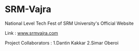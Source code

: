 # SRM-Vajra
National Level Tech Fest of SRM University's Official Website

Link : www.srmvajra.com

Project Collaborators : 1.Dantin Kakkar
                        2.Simar Oberoi
